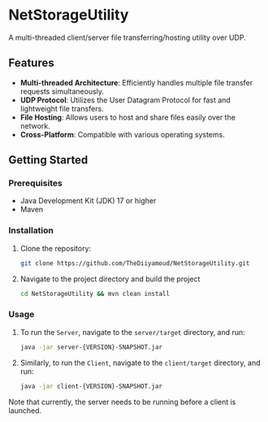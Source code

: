 # NetStorageUtility

A multi-threaded client/server file transferring/hosting utility over UDP.

## Features

- **Multi-threaded Architecture**: Efficiently handles multiple file transfer requests simultaneously.
- **UDP Protocol**: Utilizes the User Datagram Protocol for fast and lightweight file transfers.
- **File Hosting**: Allows users to host and share files easily over the network.
- **Cross-Platform**: Compatible with various operating systems.

## Getting Started

### Prerequisites
- Java Development Kit (JDK) 17 or higher
- Maven

### Installation

1. Clone the repository:
   
   ```bash
   git clone https://github.com/TheDiiyamoud/NetStorageUtility.git
3. Navigate to the project directory and build the project
   
    ```bash
   cd NetStorageUtility && mvn clean install
### Usage
1. To run the `Server`, navigate to the `server/target` directory, and run:
   
     ```bash
     java -jar server-{VERSION}-SNAPSHOT.jar
3. Similarly, to run the `Client`, navigate to the `client/target` directory, and run:
   
     ```bash
     java -jar client-{VERSION}-SNAPSHOT.jar
Note that currently, the server needs to be running before a client is launched.

